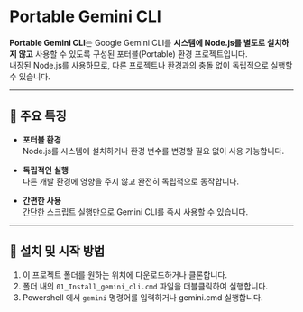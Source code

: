 # Portable Gemini CLI

**Portable Gemini CLI**는 Google Gemini CLI를 **시스템에 Node.js를 별도로 설치하지 않고** 사용할 수 있도록 구성된 포터블(Portable) 환경 프로젝트입니다.  
내장된 Node.js를 사용하므로, 다른 프로젝트나 환경과의 충돌 없이 독립적으로 실행할 수 있습니다.

---

## 🔧 주요 특징

- **포터블 환경**  
  Node.js를 시스템에 설치하거나 환경 변수를 변경할 필요 없이 사용 가능합니다.

- **독립적인 실행**  
  다른 개발 환경에 영향을 주지 않고 완전히 독립적으로 동작합니다.

- **간편한 사용**  
  간단한 스크립트 실행만으로 Gemini CLI를 즉시 사용할 수 있습니다.

---

## 🚀 설치 및 시작 방법

1. 이 프로젝트 폴더를 원하는 위치에 다운로드하거나 클론합니다.
2. 폴더 내의 `01_Install_gemini_cli.cmd` 파일을 더블클릭하여 실행합니다.
3. Powershell 에서 `gemini` 명령어를 입력하거나 gemini.cmd 실행합니다.
